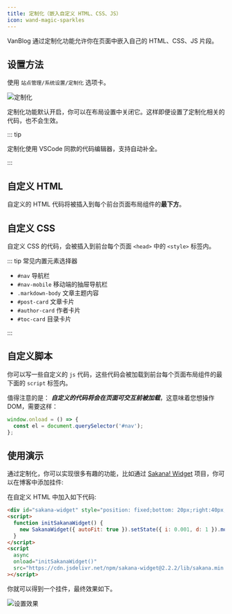 ```yaml
---
title: 定制化（嵌入自定义 HTML、CSS、JS）
icon: wand-magic-sparkles
---
```


VanBlog 通过定制化功能允许你在页面中嵌入自己的 HTML、CSS、JS 片段。

<!-- more -->

## 设置方法

使用 `站点管理/系统设置/定制化` 选项卡。

![定制化](https://www.mereith.com/static/img/9489039722c6c97a5232fad790356d9c.clipboard-2022-09-02.png)

定制化功能默认开启，你可以在布局设置中关闭它。这样即便设置了定制化相关的代码，也不会生效。

::: tip

定制化使用 VSCode 同款的代码编辑器，支持自动补全。

:::

## 自定义 HTML

自定义的 HTML 代码将被插入到每个前台页面布局组件的**最下方**。

## 自定义 CSS

自定义 CSS 的代码，会被插入到前台每个页面 `<head>` 中的 `<style>` 标签内。

::: tip 常见内置元素选择器

- `#nav` 导航栏
- `#nav-mobile` 移动端的抽屉导航栏
- `.markdown-body` 文章主题内容
- `#post-card` 文章卡片
- `#author-card` 作者卡片
- `#toc-card` 目录卡片

:::

## 自定义脚本

你可以写一些自定义的 `js` 代码，这些代码会被加载到前台每个页面布局组件的最下面的 `script` 标签内。

值得注意的是： **_自定义的代码将会在页面可交互前被加载_**，这意味着您想操作 DOM，需要这样：

```js
window.onload = () => {
  const el = document.querySelector('#nav');
};
```

## 使用演示

通过定制化，你可以实现很多有趣的功能，比如通过 [Sakana! Widget](https://github.com/dsrkafuu/sakana-widget) 项目，你可以在博客中添加挂件:

在自定义 HTML 中加入如下代码:

```html
<div id="sakana-widget" style="position: fixed;bottom: 20px;right:40px;"></div>
<script>
  function initSakanaWidget() {
    new SakanaWidget({ autoFit: true }).setState({ i: 0.001, d: 1 }).mount('#sakana-widget');
  }
</script>
<script
  async
  onload="initSakanaWidget()"
  src="https://cdn.jsdelivr.net/npm/sakana-widget@2.2.2/lib/sakana.min.js"
></script>
```

你就可以得到一个挂件，最终效果如下。

![设置效果](https://www.mereith.com/static/img/1490762740df7e864117dfd46a66470e.clipboard-2022-09-02.png)
